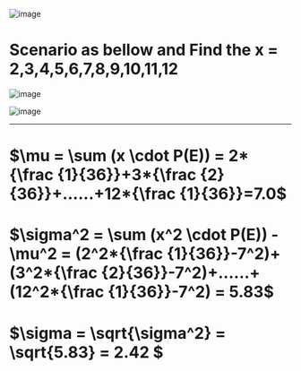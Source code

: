![image](https://github.com/user-attachments/assets/cb8e1267-94c6-47cb-92e3-654e0ffa74ed)


# Scenario as bellow and Find the x = 2,3,4,5,6,7,8,9,10,11,12

![image](https://github.com/user-attachments/assets/a15418cf-5b23-480e-99e4-7a4a3e246038)


![image](https://github.com/user-attachments/assets/ccbfc689-91ac-4c50-b05d-dedd5b37f36c)


- - -

# $\mu = \sum (x \cdot P(E)) = 2*{\frac {1}{36}}+3*{\frac {2}{36}}+......+12*{\frac {1}{36}}=7.0$


# $\sigma^2 = \sum (x^2 \cdot P(E)) - \mu^2 = (2^2*{\frac {1}{36}}-7^2)+(3^2*{\frac {2}{36}}-7^2)+......+(12^2*{\frac {1}{36}}-7^2) = 5.83$

# $\sigma = \sqrt{\sigma^2} = \sqrt{5.83} = 2.42 $
